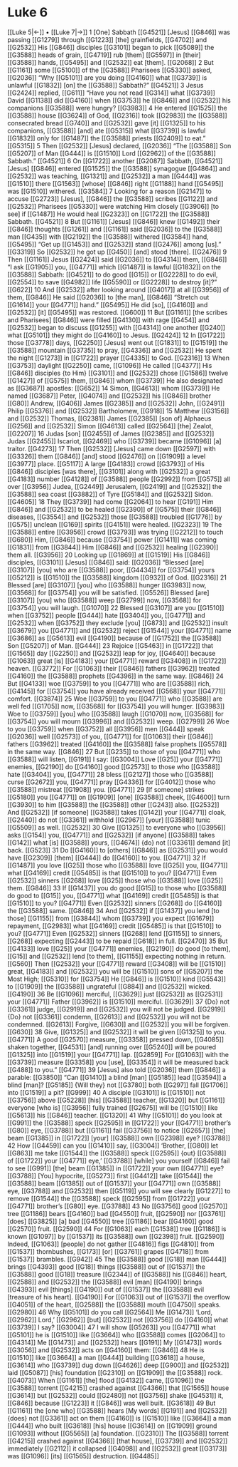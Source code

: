 # Luke 6
[[Luke 5|←]] • [[Luke 7|→]]
1 [One] Sabbath [[G4521]] [Jesus] [[G846]] was passing [[G1279]] through [[G1223]] [the] grainfields, [[G4702]] and [[G2532]] His [[G846]] disciples [[G3101]] began to pick [[G5089]] the [[G3588]] heads of grain, [[G4719]] rub [them] [[G5597]] in [their] [[G3588]] hands, [[G5495]] and [[G2532]] eat [them]. [[G2068]] 
2 But [[G1161]] some [[G5100]] of the [[G3588]] Pharisees [[G5330]] asked, [[G2036]] “Why [[G5101]] are you doing [[G4160]] what [[G3739]] is unlawful [[G1832]] [on] the [[G3588]] Sabbath?” [[G4521]] 
3 Jesus [[G2424]] replied, [[G611]] “Have you not read [[G314]] what [[G3739]] David [[G1138]] did [[G4160]] when [[G3753]] he [[G846]] and [[G2532]] his companions [[G3588]] were hungry? [[G3983]] 
4 He entered [[G1525]] the [[G3588]] house [[G3624]] of God, [[G2316]] took [[G2983]] the [[G3588]] consecrated bread [[G740]] and [[G2532]] gave [it] [[G1325]] to his companions, [[G3588]] [and] ate [[G5315]] what [[G3739]] is lawful [[G1832]] only for [[G1487]] the [[G3588]] priests [[G2409]] to eat.” [[G5315]] 
5 Then [[G2532]] [Jesus] declared, [[G2036]] “The [[G3588]] Son [[G5207]] of Man [[G444]] is [[G1510]] Lord [[G2962]] of the [[G3588]] Sabbath.” [[G4521]] 
6 On [[G1722]] another [[G2087]] Sabbath, [[G4521]] [Jesus] [[G846]] entered [[G1525]] the [[G3588]] synagogue [[G4864]] and [[G2532]] was teaching, [[G1321]] and [[G2532]] a man [[G444]] was [[G1510]] there [[G1563]] [whose] [[G846]] right [[G1188]] hand [[G5495]] was [[G1510]] withered. [[G3584]] 
7 Looking for a reason [[G2147]] to accuse [[G2723]] [Jesus], [[G846]] the [[G3588]] scribes [[G1122]] and [[G2532]] Pharisees [[G5330]] were watching Him closely [[G3906]] [to see] if [[G1487]] He would heal [[G2323]] on [[G1722]] the [[G3588]] Sabbath. [[G4521]] 
8 But [[G1161]] [Jesus] [[G846]] knew [[G1492]] their [[G846]] thoughts [[G1261]] and [[G1161]] said [[G2036]] to the [[G3588]] man [[G435]] with [[G2192]] the [[G3588]] withered [[G3584]] hand, [[G5495]] “Get up [[G1453]] and [[G2532]] stand [[G2476]] among [us].” [[G3319]] So [[G2532]] he got up [[G450]] [and] stood [there]. [[G2476]] 
9 Then [[G1161]] Jesus [[G2424]] said [[G2036]] to [[G4314]] them, [[G846]] “I ask [[G1905]] you, [[G4771]] which [[G1487]] is lawful [[G1832]] on the [[G3588]] Sabbath: [[G4521]] to do good [[G15]] or [[G2228]] to do evil, [[G2554]] to save [[G4982]] life [[G5590]] or [[G2228]] to destroy [it]?” [[G622]] 
10 And [[G2532]] after looking around [[G4017]] at all [[G3956]] of them, [[G846]] He said [[G2036]] to [the man], [[G846]] “Stretch out [[G1614]] your [[G4771]] hand.” [[G5495]] He did [so], [[G4160]] and [[G2532]] [it] [[G5495]] was restored. [[G600]] 
11 But [[G1161]] [the scribes and Pharisees] [[G846]] were filled [[G4130]] with rage [[G454]] and [[G2532]] began to discuss [[G1255]] with [[G4314]] one another [[G240]] what [[G5101]] they might do [[G4160]] to Jesus. [[G2424]] 
12 In [[G1722]] those [[G3778]] days, [[G2250]] [Jesus] went out [[G1831]] to [[G1519]] the [[G3588]] mountain [[G3735]] to pray, [[G4336]] and [[G2532]] He spent the night [[G1273]] in [[G1722]] prayer [[G4335]] to God. [[G2316]] 
13 When [[G3753]] daylight [[G2250]] came, [[G1096]] He called [[G4377]] His [[G846]] disciples {to Him} [[G3101]] and [[G2532]] chose [[G1586]] twelve [[G1427]] of [[G575]] them, [[G846]] whom [[G3739]] He also designated as [[G3687]] apostles: [[G652]] 
14 Simon, [[G4613]] whom [[G3739]] He named [[G3687]] Peter, [[G4074]] and [[G2532]] his [[G846]] brother [[G80]] Andrew, [[G406]] James [[G2385]] and [[G2532]] John, [[G2491]] Philip [[G5376]] and [[G2532]] Bartholomew, [[G918]] 
15 Matthew [[G3156]] and [[G2532]] Thomas, [[G2381]] James [[G2385]] [son of] Alphaeus [[G256]] and [[G2532]] Simon [[G4613]] called [[G2564]] [the] Zealot, [[G2207]] 
16 Judas [son] [[G2455]] of James [[G2385]] and [[G2532]] Judas [[G2455]] Iscariot, [[G2469]] who [[G3739]] became [[G1096]] [a] traitor. [[G4273]] 
17 Then [[G2532]] [Jesus] came down [[G2597]] with [[G3326]] them [[G846]] [and] stood [[G2476]] on [[G1909]] a level [[G3977]] place. [[G5117]] A large [[G4183]] crowd [[G3793]] of His [[G846]] disciples [was there], [[G3101]] along with [[G2532]] a great [[G4183]] number [[G4128]] of [[G3588]] people [[G2992]] from [[G575]] all over [[G3956]] Judea, [[G2449]] Jerusalem, [[G2419]] and [[G2532]] the [[G3588]] sea coast [[G3882]] of Tyre [[G5184]] and [[G2532]] Sidon. [[G4605]] 
18 They [[G3739]] had come [[G2064]] to hear [[G191]] Him [[G846]] and [[G2532]] to be healed [[G2390]] of [[G575]] their [[G846]] diseases, [[G3554]] and [[G2532]] those [[G3588]] troubled [[G1776]] by [[G575]] unclean [[G169]] spirits [[G4151]] were healed. [[G2323]] 
19 The [[G3588]] entire [[G3956]] crowd [[G3793]] was trying [[G2212]] to touch [[G680]] Him, [[G846]] because [[G3754]] power [[G1411]] was coming [[G1831]] from [[G3844]] Him [[G846]] and [[G2532]] healing [[G2390]] them all. [[G3956]] 
20 Looking up [[G1869]] at [[G1519]] His [[G846]] disciples, [[G3101]] [Jesus] [[G846]] said: [[G2036]] “Blessed [are] [[G3107]] [you] who are [[G3588]] poor, [[G4434]] for [[G3754]] yours [[G5212]] is [[G1510]] the [[G3588]] kingdom [[G932]] of God. [[G2316]] 
21 Blessed [are] [[G3107]] [you] who [[G3588]] hunger [[G3983]] now, [[G3568]] for [[G3754]] you will be satisfied. [[G5526]] Blessed [are] [[G3107]] [you] who [[G3588]] weep [[G2799]] now, [[G3568]] for [[G3754]] you will laugh. [[G1070]] 
22 Blessed [[G3107]] are you [[G1510]] when [[G3752]] people [[G444]] hate [[G3404]] you, [[G4771]] and [[G2532]] when [[G3752]] they exclude [you] [[G873]] and [[G2532]] insult [[G3679]] you [[G4771]] and [[G2532]] reject [[G1544]] your [[G4771]] name [[G3686]] as [[G5613]] evil [[G4190]] because of [[G1752]] the [[G3588]] Son [[G5207]] of Man. [[G444]] 
23 Rejoice [[G5463]] in [[G1722]] that [[G1565]] day [[G2250]] and [[G2532]] leap for joy, [[G4640]] because [[G1063]] great [is] [[G4183]] your [[G4771]] reward [[G3408]] in [[G1722]] heaven. [[G3772]] For [[G1063]] their [[G846]] fathers [[G3962]] treated [[G4160]] the [[G3588]] prophets [[G4396]] in the same way. [[G846]] 
24 But [[G4133]] woe [[G3759]] to you [[G4771]] who are [[G3588]] rich, [[G4145]] for [[G3754]] you have already received [[G568]] your [[G4771]] comfort. [[G3874]] 
25 Woe [[G3759]] to you [[G4771]] who [[G3588]] are well fed [[G1705]] now, [[G3568]] for [[G3754]] you will hunger. [[G3983]] Woe to [[G3759]] [you] who [[G3588]] laugh [[G1070]] now, [[G3568]] for [[G3754]] you will mourn [[G3996]] and [[G2532]] weep. [[G2799]] 
26 Woe to you [[G3759]] when [[G3752]] all [[G3956]] men [[G444]] speak [[G2036]] well [[G2573]] of you, [[G4771]] for [[G1063]] their [[G846]] fathers [[G3962]] treated [[G4160]] the [[G3588]] false prophets [[G5578]] in the same way. [[G846]] 
27 But [[G235]] to those of you [[G4771]] who [[G3588]] will listen, [[G191]] I say: [[G3004]] Love [[G25]] your [[G4771]] enemies, [[G2190]] do [[G4160]] good [[G2573]] to those who [[G3588]] hate [[G3404]] you, [[G4771]] 
28 bless [[G2127]] those who [[G3588]] curse [[G2672]] you, [[G4771]] pray [[G4336]] for [[G4012]] those who [[G3588]] mistreat [[G1908]] you. [[G4771]] 
29 [If someone] strikes [[G5180]] you [[G4771]] on [[G1909]] [one] [[G3588]] cheek, [[G4600]] turn [[G3930]] to him [[G3588]] the [[G3588]] other [[G243]] also. [[G2532]] And [[G2532]] [if someone] [[G3588]] takes [[G142]] your [[G4771]] cloak, [[G2440]] do not [[G3361]] withhold [[G2967]] [your] [[G3588]] tunic [[G5509]] as well. [[G2532]] 
30 Give [[G1325]] to everyone who [[G3956]] asks [[G154]] you, [[G4771]] and [[G2532]] [if anyone] [[G3588]] takes [[G142]] what [is] [[G3588]] yours, [[G4674]] {do} not [[G3361]] demand [it] back. [[G523]] 
31 Do [[G4160]] to [others] [[G846]] as [[G2531]] you would have [[G2309]] [them] [[G444]] do [[G4160]] to you. [[G4771]] 
32 If [[G1487]] you love [[G25]] those who [[G3588]] love [[G25]] you, [[G4771]] what [[G4169]] credit [[G5485]] is that [[G1510]] to you? [[G4771]] Even [[G2532]] sinners [[G268]] love [[G25]] those who [[G3588]] love [[G25]] them. [[G846]] 
33 If [[G1437]] you do good [[G15]] to those who [[G3588]] do good to [[G15]] you, [[G4771]] what [[G4169]] credit [[G5485]] is that [[G1510]] to you? [[G4771]] Even [[G2532]] sinners [[G268]] do [[G4160]] the [[G3588]] same. [[G846]] 
34 And [[G2532]] if [[G1437]] you lend [to those] [[G1155]] from [[G3844]] whom [[G3739]] you expect [[G1679]] repayment, [[G2983]] what [[G4169]] credit [[G5485]] is that [[G1510]] to you? [[G4771]] Even [[G2532]] sinners [[G268]] lend [[G1155]] to sinners, [[G268]] expecting [[G2443]] to be repaid [[G618]] in full. [[G2470]] 
35 But [[G4133]] love [[G25]] your [[G4771]] enemies, [[G2190]] do good [to them], [[G15]] and [[G2532]] lend [to them], [[G1155]] expecting nothing in return. [[G560]] Then [[G2532]] your [[G4771]] reward [[G3408]] will be [[G1510]] great, [[G4183]] and [[G2532]] you will be [[G1510]] sons of [[G5207]] the Most High; [[G5310]] for [[G3754]] He [[G846]] is [[G1510]] kind [[G5543]] to [[G1909]] the [[G3588]] ungrateful [[G884]] and [[G2532]] wicked. [[G4190]] 
36 Be [[G1096]] merciful, [[G3629]] just [[G2532]] as [[G2531]] your [[G4771]] Father [[G3962]] is [[G1510]] merciful. [[G3629]] 
37 {Do} not [[G3361]] judge, [[G2919]] and [[G2532]] you will not be judged. [[G2919]] {Do} not [[G3361]] condemn, [[G2613]] and [[G2532]] you will not be condemned. [[G2613]] Forgive, [[G630]] and [[G2532]] you will be forgiven. [[G630]] 
38 Give, [[G1325]] and [[G2532]] it will be given [[G1325]] to you. [[G4771]] A good [[G2570]] measure, [[G3358]] pressed down, [[G4085]] shaken together, [[G4531]] [and] running over [[G5240]] will be poured [[G1325]] into [[G1519]] your [[G4771]] lap. [[G2859]] For [[G1063]] with the [[G3739]] measure [[G3358]] you [use], [[G3354]] it will be measured back [[G488]] to you.” [[G4771]] 
39 [Jesus] also told [[G2036]] them [[G846]] a parable: [[G3850]] “Can [[G1410]] a blind [man] [[G5185]] lead [[G3594]] a blind [man]? [[G5185]] {Will they} not [[G3780]] both [[G297]] fall [[G1706]] into [[G1519]] a pit? [[G999]] 
40 A disciple [[G3101]] is [[G1510]] not [[G3756]] above [[G5228]] [his] [[G3588]] teacher, [[G1320]] but [[G1161]] everyone [who is] [[G3956]] fully trained [[G2675]] will be [[G1510]] like [[G5613]] his [[G846]] teacher. [[G1320]] 
41 Why [[G5101]] do you look at [[G991]] the [[G3588]] speck [[G2595]] in [[G1722]] your [[G4771]] brother’s [[G80]] eye, [[G3788]] but [[G1161]] fail [[G3756]] to notice [[G2657]] [the] beam [[G1385]] in [[G1722]] [your] [[G3588]] own [[G2398]] eye? [[G3788]] 
42 How [[G4459]] can you [[G1410]] say, [[G3004]] ‘Brother, [[G80]] let [[G863]] me take [[G1544]] the [[G3588]] speck [[G2595]] {out} [[G3588]] of [[G1722]] your [[G4771]] eye,’ [[G3788]] [while] you yourself [[G846]] fail to see [[G991]] [the] beam [[G1385]] in [[G1722]] your own [[G4771]] eye? [[G3788]] [You] hypocrite, [[G5273]] first [[G4412]] take [[G1544]] the [[G3588]] beam [[G1385]] out of [[G1537]] your [[G4771]] own [[G3588]] eye, [[G3788]] and [[G2532]] then [[G5119]] you will see clearly [[G1227]] to remove [[G1544]] the [[G3588]] speck [[G2595]] from [[G1722]] your [[G4771]] brother’s [[G80]] eye. [[G3788]] 
43 No [[G3756]] good [[G2570]] tree [[G1186]] bears [[G4160]] bad [[G4550]] fruit, [[G2590]] nor [[G3761]] [does] [[G3825]] [a] bad [[G4550]] tree [[G1186]] bear [[G4160]] good [[G2570]] fruit. [[G2590]] 
44 For [[G1063]] each [[G1538]] tree [[G1186]] is known [[G1097]] by [[G1537]] its [[G3588]] own [[G2398]] fruit. [[G2590]] Indeed, [[G1063]] [people] do not gather [[G4816]] figs [[G4810]] from [[G1537]] thornbushes, [[G173]] [or] [[G3761]] grapes [[G4718]] from [[G1537]] brambles. [[G942]] 
45 The [[G3588]] good [[G18]] man [[G444]] brings [[G4393]] good [[G18]] things [[G3588]] out of [[G1537]] the [[G3588]] good [[G18]] treasure [[G2344]] of [[G3588]] his [[G846]] heart, [[G2588]] and [[G2532]] the [[G3588]] evil [man] [[G4190]] brings [[G4393]] evil [things] [[G4190]] out of [[G1537]] the [[G3588]] evil [treasure of his heart]. [[G4190]] For [[G1063]] out of [[G1537]] the overflow [[G4051]] of the heart, [[G2588]] the [[G3588]] mouth [[G4750]] speaks. [[G2980]] 
46 Why [[G5101]] do you call [[G2564]] Me [[G1473]] ‘Lord, [[G2962]] Lord,’ [[G2962]] [but] [[G2532]] not [[G3756]] do [[G4160]] what [[G3739]] I say? [[G3004]] 
47 I will show [[G5263]] you [[G4771]] what [[G5101]] he is [[G1510]] like [[G3664]] who [[G3588]] comes [[G2064]] to [[G4314]] Me [[G1473]] and [[G2532]] hears [[G191]] My [[G1473]] words [[G3056]] and [[G2532]] acts on [[G4160]] them: [[G846]] 
48 He is [[G1510]] like [[G3664]] a man [[G444]] building [[G3618]] a house, [[G3614]] who [[G3739]] dug down [[G4626]] deep [[G900]] and [[G2532]] laid [[G5087]] [his] foundation [[G2310]] on [[G1909]] the [[G3588]] rock. [[G4073]] When [[G1161]] [the] flood [[G4132]] came, [[G1096]] the [[G3588]] torrent [[G4215]] crashed against [[G4366]] that [[G1565]] house [[G3614]] but [[G2532]] could [[G2480]] not [[G3756]] shake [[G4531]] it, [[G846]] because [[G1223]] it [[G846]] was well built. [[G3618]] 
49 But [[G1161]] the [one who] [[G3588]] hears [My words] [[G191]] and [[G2532]] {does} not [[G3361]] act on them [[G4160]] is [[G1510]] like [[G3664]] a man [[G444]] who built [[G3618]] [his] house [[G3614]] on [[G1909]] ground [[G1093]] without [[G5565]] [a] foundation. [[G2310]] The [[G3588]] torrent [[G4215]] crashed against [[G4366]] [that house], [[G3739]] and [[G2532]] immediately [[G2112]] it collapsed [[G4098]] and [[G2532]] great [[G3173]] was [[G1096]] [its] [[G1565]] destruction. [[G4485]] 
